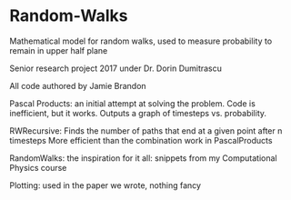 # Random-Walks
Mathematical model for random walks, used to measure probability to remain in upper half plane

Senior research project 2017 under Dr. Dorin Dumitrascu

All code authored by Jamie Brandon

Pascal Products: an initial attempt at solving the problem.
Code is inefficient, but it works. Outputs a graph of timesteps vs. probability.

RWRecursive: Finds the number of paths that end at a given point after n timesteps
More efficient than the combination work in PascalProducts

RandomWalks: the inspiration for it all: snippets from my Computational Physics course

Plotting: used in the paper we wrote, nothing fancy
